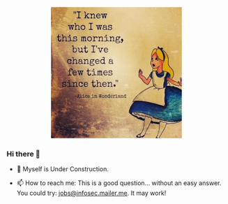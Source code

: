 <div id="header" align="center">
<img src="alice in wonderland.jpg" alt="I knew who I was this morning, but I have changed a few times since then" width="300">
</div>

### Hi there 👋

- 🔭 Myself is Under Construction. 

- 📫 How to reach me: This is a good question... without an easy answer. 
      You could try: jobs@infosec.mailer.me.
      It may work! 



